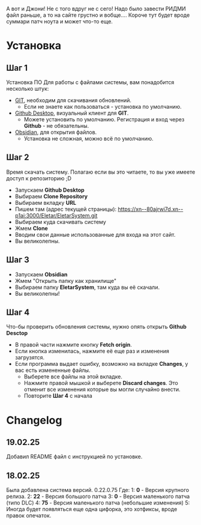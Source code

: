 А вот и Джони! Не с того вдруг не с сего!
Надо было завести РИДМИ файл раньше, а то на сайте грустно и вобще....
Короче тут будет вроде суммари патч ноута и может что-то еще.


# Установка
## Шаг 1
Установка ПО
Для работы с файлами системы, вам понадобится несколько штук:
* [GIT](https://git-scm.com/downloads), необходим для скачивания обновлений.
	* Если не знаете как пользоваться - установка по умолчанию.
* [Github Desktop](https://desktop.github.com/download/), визуальный клиент для **GIT**.
	* Можете установить по умолчанию. Регистрация и вход через **Github** - не обязательны.
* [Obsidian](https://obsidian.md/download), для открытия файлов.
	* Установка не сложная, можно всё по умолчанию.
## Шаг 2
Время скачать систему.
Полагаю если вы это читаете, то вы уже имеете доступ к репозиторию ;D
* Запускаем **Github Desktop**
* Выбираем **Clone Repository**
* Выбираем вкладку **URL**
* Пишем там (адрес текущей страницы): https://xn--80ajrwi7d.xn--p1ai:3000/Eletar/EletarSystem.git
* Выбираем куда скачивать систему
* Жмем **Clone**
* Вводим свои данные использованные для входа на этот сайт.
* Вы великолепны.
## Шаг 3
* Запускаем **Obsidian**
* Жмем "Открыть папку как хранилище"
* Выбираем папку **EletarSystem**, там куда вы её скачали.
* Вы великолепны!
## Шаг 4
Что-бы проверить обновления системы, нужно опять открыть **Github Desctop**
* В правой части нажмите кнопку **Fetch origin**.
* Если кнопка изменилась, нажмите её еще раз и изменения загрузятся.
* Если программа выдает ошибку, возможно на вкладке **Changes**, у вас есть измененные файлы.
	* Выберете все файлы на этой вкладке.
	* Нажмите правой мышкой и выберете **Discard changes**. Это отменит все изменения которые вы могли случайно внести.
	* Повторите **Шаг 4** с начала

# Changelog

## 19.02.25
Добавил README файл с инструкцией по установке.
## 18.02.25
Была добавлена система версий.
0.22.0.75
Где:
1: **0** - Версия крупного релиза.
2: **22** - Версия большого патча
3: **0** - Версия маленького патча (типо DLC)
4: **75** - Версия маленького патча (небольшие изменения)
5: Иногда будет появляться еще одна цифорка, это хотфиксы, вроде правок опечаток.